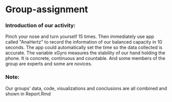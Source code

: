 # Group-assignment

### Introduction of our activity: 
Pinch your nose and turn yourself 15 times. Then immediately use app called "AnaHertz" to record the information of our balanced capacity in 10 seconds. The app could automatically set the time so the data collected is accurate. The variable xGyro measures the stability of our hand holding the phone. It is concrete, continuous and countable. And some members of the group are experts and some are novices.

### Note:
Our groups' data, code, visualizations and conclusions are all combined and shown in Report.Rmd

